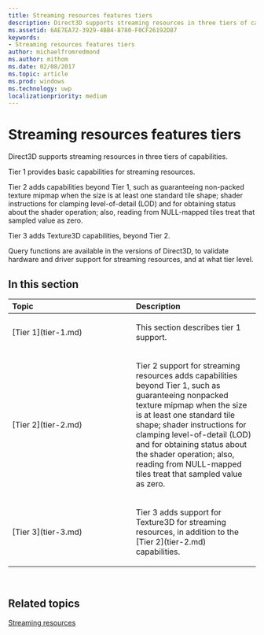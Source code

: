 ```yaml
---
title: Streaming resources features tiers
description: Direct3D supports streaming resources in three tiers of capabilities.
ms.assetid: 6AE7EA72-3929-4BB4-8780-F0CF26192D87
keywords:
- Streaming resources features tiers
author: michaelfromredmond
ms.author: mithom
ms.date: 02/08/2017
ms.topic: article
ms.prod: windows
ms.technology: uwp
localizationpriority: medium
---
```


# Streaming resources features tiers


Direct3D supports streaming resources in three tiers of capabilities.

Tier 1 provides basic capabilities for streaming resources.

Tier 2 adds capabilities beyond Tier 1, such as guaranteeing non-packed texture mipmap when the size is at least one standard tile shape; shader instructions for clamping level-of-detail (LOD) and for obtaining status about the shader operation; also, reading from NULL-mapped tiles treat that sampled value as zero.

Tier 3 adds Texture3D capabilities, beyond Tier 2.

Query functions are available in the versions of Direct3D, to validate hardware and driver support for streaming resources, and at what tier level.

## <span id="in-this-section"></span>In this section


<table>
<colgroup>
<col width="50%" />
<col width="50%" />
</colgroup>
<thead>
<tr class="header">
<th align="left">Topic</th>
<th align="left">Description</th>
</tr>
</thead>
<tbody>
<tr class="odd">
<td align="left"><p>[Tier 1](tier-1.md)</p></td>
<td align="left"><p>This section describes tier 1 support.</p></td>
</tr>
<tr class="even">
<td align="left"><p>[Tier 2](tier-2.md)</p></td>
<td align="left"><p>Tier 2 support for streaming resources adds capabilities beyond Tier 1, such as guaranteeing nonpacked texture mipmap when the size is at least one standard tile shape; shader instructions for clamping level-of-detail (LOD) and for obtaining status about the shader operation; also, reading from NULL-mapped tiles treat that sampled value as zero.</p></td>
</tr>
<tr class="odd">
<td align="left"><p>[Tier 3](tier-3.md)</p></td>
<td align="left"><p>Tier 3 adds support for Texture3D for streaming resources, in addition to the [Tier 2](tier-2.md) capabilities.</p></td>
</tr>
</tbody>
</table>

 

## <span id="related-topics"></span>Related topics


[Streaming resources](streaming-resources.md)

 

 




